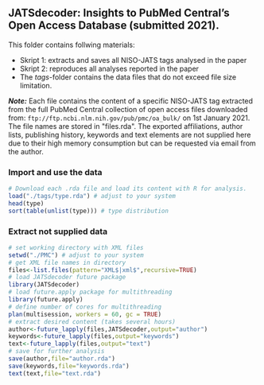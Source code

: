 ## JATSdecoder: Insights to PubMed Central’s Open Access Database (submitted 2021).
This folder contains follwing materials:
- Skript 1: extracts and saves all NISO-JATS tags analysed in the paper
- Skript 2: reproduces all analyses reported in the paper
- The *tags*-folder contains the data files that do not exceed file size limitation.

**_Note:_** Each file contains the content of a specific NISO-JATS tag extracted from the full PubMed Central collection of open access files downloaded from:  `ftp://ftp.ncbi.nlm.nih.gov/pub/pmc/oa_bulk/` on 1st January 2021. The file names are stored in "files.rda". The exported affiliations, author lists, publishing history, keywords and text elements are not supplied here due to their high memory consumption but can be requested via email from the author.   

### Import and use the data
``` r
# Download each .rda file and load its content with R for analysis. 
load("./tags/type.rda") # adjust to your system
head(type)
sort(table(unlist(type))) # type distribution
``` 

### Extract not supplied data

``` r
# set working directory with XML files
setwd("./PMC") # adjust to your system
# get XML file names in directory
files<-list.files(pattern="XML$|xml$",recursive=TRUE)
# load JATSdecoder future package
library(JATSdecoder)
# load future.apply package for multithreading
library(future.apply)
# define number of cores for multithreading
plan(multisession, workers = 60, gc = TRUE)
# extract desired content (takes several hours)
author<-future_lapply(files,JATSdecoder,output="author")
keywords<-future_lapply(files,output="keywords")
text<-future_lapply(files,output="text")
# save for further analysis
save(author,file="author.rda")
save(keywords,file="keywords.rda")
text(text,file="text.rda")
``` 
